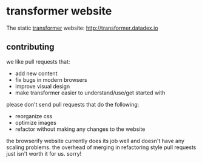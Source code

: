 # transformer website

The static [transformer](http://github.com/jbenet/transformer) website: http://transformer.datadex.io

## contributing

we like pull requests that:

- add new content
- fix bugs in modern browsers
- improve visual design
- make transformer easier to understand/use/get started with

please don't send pull requests that do the following:

- reorganize css
- optimize images
- refactor without making any changes to the website

the browserify website currently does its job well and doesn't have any scaling problems. the overhead of merging in refactoring style pull requests just isn't worth it for us. sorry!
